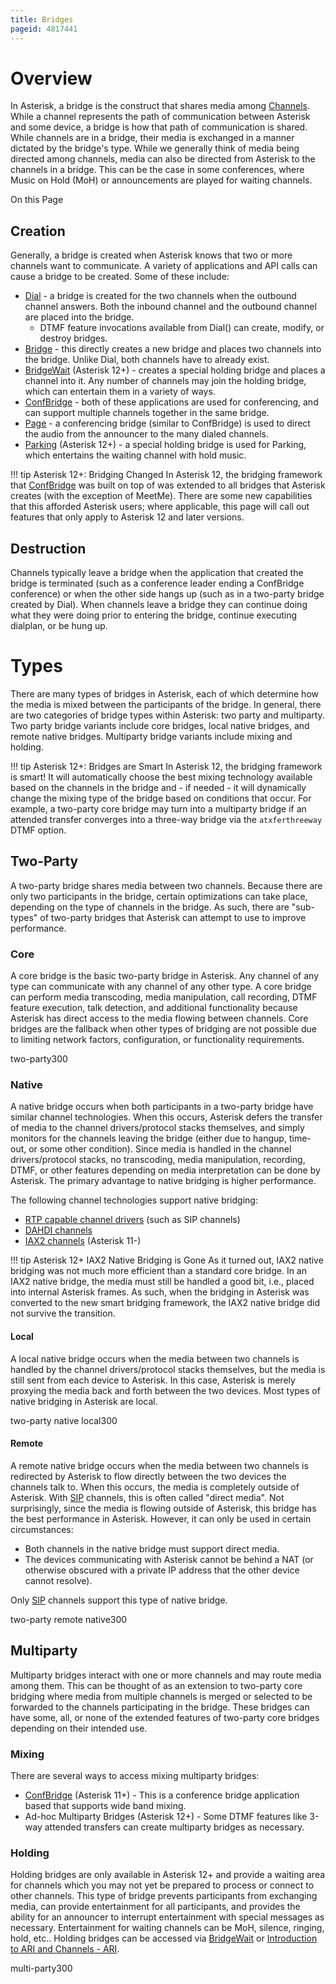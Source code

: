 ```yaml
---
title: Bridges
pageid: 4817441
---
```


Overview
========

In Asterisk, a bridge is the construct that shares media among [Channels](/Fundamentals/Key-Concepts/Channels). While a channel represents the path of communication between Asterisk and some device, a bridge is how that path of communication is shared. While channels are in a bridge, their media is exchanged in a manner dictated by the bridge's type. While we generally think of media being directed among channels, media can also be directed from Asterisk to the channels in a bridge. This can be the case in some conferences, where Music on Hold (MoH) or announcements are played for waiting channels.

On this Page

Creation
--------

Generally, a bridge is created when Asterisk knows that two or more channels want to communicate. A variety of applications and API calls can cause a bridge to be created. Some of these include:

* [Dial](/Latest_API/API_Documentation/Dialplan_Applications/Dial) - a bridge is created for the two channels when the outbound channel answers. Both the inbound channel and the outbound channel are placed into the bridge.
	+ DTMF feature invocations available from Dial() can create, modify, or destroy bridges.
* [Bridge](/Latest_API/API_Documentation/Dialplan_Applications/Bridge) - this directly creates a new bridge and places two channels into the bridge. Unlike Dial, both channels have to already exist.
* [BridgeWait](/Latest_API/API_Documentation/Dialplan_Applications/BridgeWait) (Asterisk 12+) - creates a special holding bridge and places a channel into it. Any number of channels may join the holding bridge, which can entertain them in a variety of ways.
* [ConfBridge](/Latest_API/API_Documentation/Dialplan_Applications/ConfBridge) - both of these applications are used for conferencing, and can support multiple channels together in the same bridge.
* [Page](/Latest_API/API_Documentation/Dialplan_Applications/Page) - a conferencing bridge (similar to ConfBridge) is used to direct the audio from the announcer to the many dialed channels.
* [Parking](/Latest_API/API_Documentation/Dialplan_Applications/Park) (Asterisk 12+) - a special holding bridge is used for Parking, which entertains the waiting channel with hold music.

!!! tip Asterisk 12+: Bridging Changed
    In Asterisk 12, the bridging framework that [ConfBridge](/Configuration/Applications/Conferencing-Applications/ConfBridge) was built on top of was extended to all bridges that Asterisk creates (with the exception of MeetMe). There are some new capabilities that this afforded Asterisk users; where applicable, this page will call out features that only apply to Asterisk 12 and later versions.

[//]: # (end-tip)

Destruction
-----------

Channels typically leave a bridge when the application that created the bridge is terminated (such as a conference leader ending a ConfBridge conference) or when the other side hangs up (such as in a two-party bridge created by Dial). When channels leave a bridge they can continue doing what they were doing prior to entering the bridge, continue executing dialplan, or be hung up.

Types
=====

There are many types of bridges in Asterisk, each of which determine how the media is mixed between the participants of the bridge. In general, there are two categories of bridge types within Asterisk: two party and multiparty. Two party bridge variants include core bridges, local native bridges, and remote native bridges. Multiparty bridge variants include mixing and holding.

!!! tip Asterisk 12+: Bridges are Smart
    In Asterisk 12, the bridging framework is smart! It will automatically choose the best mixing technology available based on the channels in the bridge and - if needed - it will dynamically change the mixing type of the bridge based on conditions that occur. For example, a two-party core bridge may turn into a multiparty bridge if an attended transfer converges into a three-way bridge via the `atxferthreeway` DTMF option.

[//]: # (end-tip)

Two-Party
---------

A two-party bridge shares media between two channels. Because there are only two participants in the bridge, certain optimizations can take place, depending on the type of channels in the bridge. As such, there are "sub-types" of two-party bridges that Asterisk can attempt to use to improve performance.

### Core

A core bridge is the basic two-party bridge in Asterisk. Any channel of any type can communicate with any channel of any other type. A core bridge can perform media transcoding, media manipulation, call recording, DTMF feature execution, talk detection, and additional functionality because Asterisk has direct access to the media flowing between channels. Core bridges are the fallback when other types of bridging are not possible due to limiting network factors, configuration, or functionality requirements.

two-party300

### Native

A native bridge occurs when both participants in a two-party bridge have similar channel technologies. When this occurs, Asterisk defers the transfer of media to the channel drivers/protocol stacks themselves, and simply monitors for the channels leaving the bridge (either due to hangup, time-out, or some other condition). Since media is handled in the channel drivers/protocol stacks, no transcoding, media manipulation, recording, DTMF, or other features depending on media interpretation can be done by Asterisk. The primary advantage to native bridging is higher performance.

The following channel technologies support native bridging:

* [RTP capable channel drivers](/Configuration/Channel-Drivers/SIP) (such as SIP channels)
* [DAHDI channels](/Configuration/Channel-Drivers/DAHDI)
* [IAX2 channels](/Configuration/Channel-Drivers/Inter-Asterisk-eXchange-protocol-version-2-IAX2) (Asterisk 11-)

!!! tip Asterisk 12+ IAX2 Native Bridging is Gone
    As it turned out, IAX2 native bridging was not much more efficient than a standard core bridge. In an IAX2 native bridge, the media must still be handled a good bit, i.e., placed into internal Asterisk frames. As such, when the bridging in Asterisk was converted to the new smart bridging framework, the IAX2 native bridge did not survive the transition.

[//]: # (end-tip)

#### Local

A local native bridge occurs when the media between two channels is handled by the channel drivers/protocol stacks themselves, but the media is still sent from each device to Asterisk. In this case, Asterisk is merely proxying the media back and forth between the two devices. Most types of native bridging in Asterisk are local.

two-party native local300

#### Remote

A remote native bridge occurs when the media between two channels is redirected by Asterisk to flow directly between the two devices the channels talk to. When this occurs, the media is completely outside of Asterisk. With [SIP](/Configuration/Channel-Drivers/SIP) channels, this is often called "direct media". Not surprisingly, since the media is flowing outside of Asterisk, this bridge has the best performance in Asterisk. However, it can only be used in certain circumstances:

* Both channels in the native bridge must support direct media.
* The devices communicating with Asterisk cannot be behind a NAT (or otherwise obscured with a private IP address that the other device cannot resolve).

Only [SIP](/Configuration/Channel-Drivers/SIP) channels support this type of native bridge.

two-party remote native300

Multiparty
----------

Multiparty bridges interact with one or more channels and may route media among them. This can be thought of as an extension to two-party core bridging where media from multiple channels is merged or selected to be forwarded to the channels participating in the bridge. These bridges can have some, all, or none of the extended features of two-party core bridges depending on their intended use.

### Mixing

There are several ways to access mixing multiparty bridges:

* [ConfBridge](/Latest_API/API_Documentation/Dialplan_Applications/ConfBridge) (Asterisk 11+) - This is a conference bridge application based that supports wide band mixing.
* Ad-hoc Multiparty Bridges (Asterisk 12+) - Some DTMF features like 3-way attended transfers can create multiparty bridges as necessary.

### Holding

Holding bridges are only available in Asterisk 12+ and provide a waiting area for channels which you may not yet be prepared to process or connect to other channels. This type of bridge prevents participants from exchanging media, can provide entertainment for all participants, and provides the ability for an announcer to interrupt entertainment with special messages as necessary. Entertainment for waiting channels can be MoH, silence, ringing, hold, etc.. Holding bridges can be accessed via [BridgeWait](/Latest_API/API_Documentation/Dialplan_Applications/BridgeWait) or [Introduction to ARI and Channels - ARI](/Configuration/Interfaces/Asterisk-REST-Interface-ARI/Introduction-to-ARI-and-Channels#channels-to-endpoints).

multi-party300
